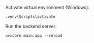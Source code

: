Activate virtual environment (Windows):

```
.venv\Scripts\activate
```

Run the backend server:

```
uvicorn main:app --reload
```

